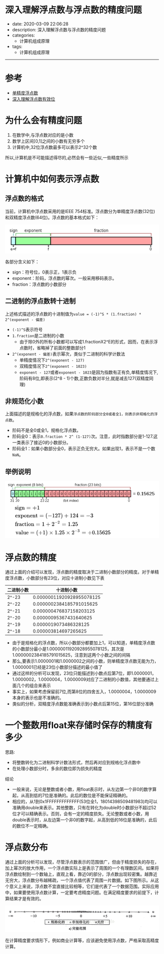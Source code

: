 # 深入理解浮点数与浮点数的精度问题
+ date: 2020-03-09 22:06:28
+ description: 深入理解浮点数与浮点数的精度问题
+ categories:
  - 计算机组成原理
+ tags:
  - 计算机组成原理
---
# 参考
+   [单精度浮点数](https://zh.wikipedia.org/wiki/%E5%96%AE%E7%B2%BE%E5%BA%A6%E6%B5%AE%E9%BB%9E%E6%95%B8)
+   [深入理解浮点数有效位](https://blog.csdn.net/dreamer2020/article/details/24158303)

# 为什么会有精度问题
1.  在数学中,与浮点数对应的是小数
2.  数学上区间[0,1]之间的小数有无穷多个
3.  计算机中,32位浮点数最多可以表示2^32个数

所以,计算机是不可能描述得尽的,必然会有一些近似,一些精度所示


# 计算机中如何表示浮点数

## 浮点数的格式
当前，计算机中浮点数采用的是IEEE 754标准。浮点数分为单精度浮点数(32位)和双精度浮点数(64位)。浮点数的基本格式如下：

![](../images/2020/03/20200309019.png)


各部分含义如下：
+   sign：符号位，0表示正，1表示负
+   exponent：阶码，浮点数的幂次。一般采用移码表示。
+   fraction：浮点数的小数部分

## 二进制的浮点数转十进制
上述格式描述的浮点数的十进制值为`value = (-1)^S * (1.fraction) * 2^(exponent - 偏差)`
+   `(-1)^S`表示符号
+   `1.fraction`是二进制的小数
    -   由于除0外的所有小数都可以写成1.fractionX2^E的形式，因而，在表示浮点数时，省略掉了前面的整数部分1
+   `2^(exponent - 偏差)`表示幂次，类似于二进制的科学计数法
    -   单精度情况下`2^(exponent - 127)`
    -   双精度情况下`2^(exponent - 1023)`
    -   `exponent - 127`或者`exponent - 1023`是因为指数有正有负,单精度情况下,阶码有8位,即表示(2^8 - 1)个数,正数负数对半分,就是减去127(双精度同理)

## 非规范化小数
上面描述的是规格化的浮点数，如果`浮点数的阶码部分全0或者全1，则表示非规格化的浮点数`。
+   阶码不是全0或全1，规格化浮点数。
+   阶码全0：表示`0.fraction * 2^ (1-127)`次。注意，此时指数部分是1-127.这一类表示了接近0的小数部分。
+   阶码全1：如果小数部分全0，表示正负无穷大。如果出现1，表示不是一个数`NaN`。

## 举例说明

![](../images/2020/03/20200309020.png)


# 浮点数的精度
通过上面的介绍可以发现，浮点数的精度取决于二进制小数部分的精度。对于单精度浮点数，小数部分有23位，对应十进制小数见下表

|二进制小数|十进制小数|
|----|----|
|2^-23| 0.00000011920928955078125|
|2^-22| 0.0000002384185791015625|
|2^-21| 0.000000476837158203125|
|2^-20| 0.00000095367431640625|
|2^-19| 0.0000019073486328125|
|2^-18| 0.000003814697265625|

+   由于是规格化的浮点数，所以小数部分都要加上1，可以知道，单精度浮点数的小数部分最小是1.00000011920928955078125，其次是1.0000002384185791015625，注意到这两个小数之间的间隔
+   那么,要表示1.0000001和1.0000002之间的小数，则单精度浮点数无能为力，1.0000001已经是23位小数部分描述的最小值了
+   通过这样的分析可以发现，23位只能描述到小数点后第7位，即1.0000001，1.0000002，1.0000004，1.0000009对应了二进制的小数值，其他要通过上面几个的组合来表示
+   事实上，如果考虑保留前7位,而第8位的四舍五入，1.0000004，1.0000009本身的表示也是不准确的。
+   类似的分析，双精度浮点数能准确表示到小数点后第15位，第16位部分准确

# 一个整数用float来存储时保存的精度有多少
思路:
+   将整数转化为二进制科学计数法形式，然后再对应到规格化浮点数中
+   在处理小数部分时，多余的数位即为损失的精度

结论
+   一般来说，无论是整数或者小数，用float表示时，从左边第一个非0的数字算起，从高到低的7位是准确的。此后的数位是不能保证精确的。
+   相应的，从1到0x1FFFFFFFFFFFFF(53位全1，18014398509481983)均可以准确用double来表示。其他整数，只有在转化为double时小数部分不超过52位才可以精确表示。否则，会有一定的精度损失。无论整数或者小数，用double表示时，从左边第一个非0的数字起，从高到低的16位是准确的，此后的数位不一定精确。

# 浮点数分布
通过上面的分析可以发现，尽管浮点数表示的范围很广，但由于精度损失的存在，加上幂次的放大作用，一个浮点数实际上是表示了周围的一个有理数区间。如果将浮点数绘制到一个数轴上，直观上看，靠近0的部分，浮点数出现较密集。越靠近无穷大，浮点数分布越稀疏，一个浮点值代表了周围一片数据。如下图所示。从这个意义上来说，浮点数不宜直接比较相等，它们是代表了一个数据范围。实际应用中，如果要使用浮点数计算，一定要考虑精度问题。在满足精度要求的前提下，计算结果才是有效的。 

![](../images/2020/03/20200309021.png)

在计算精度要求情形下，例如商业计算等，应该避免使用浮点数，严格采取高精度计算。

